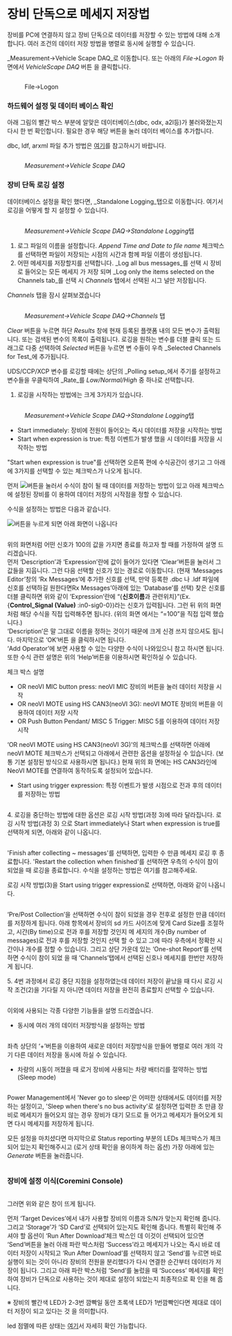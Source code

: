 # 장비 단독으로 메세지 저장법

장비를 PC에 연결하지 않고 장비 단독으로 데이터를 저장할 수 있는 방법에 대해 소개합니다. 여러 조건의 데이터 저장 방법을 병렬로 동시에 실행할 수 있습니다.

_Measurement->Vehicle Scape DAQ_로 이동합니다. 또는 아래의 _File->Logon_ 화면에서 _VehicleScape DAQ_ 버튼 을 클릭합니다.

<figure><img src="../.gitbook/assets/Logon-VehicleScapeDAQ.png" alt=""><figcaption><p>File->Logon</p></figcaption></figure>

### 하드웨어 설정 및 데이터 베이스 확인

아래 그림의 빨간 박스 부분에 알맞은 데이터베이스(dbc, odx, a2l등)가 불러와졌는지 다시 한 번 확인합니다. 필요한 경우 해당 버튼을 눌러 데이터 베이스를 추가합니다.

dbc, ldf, arxml 파일 추가 방법은 [여기](../시작하기/데이터베이스-플랫폼-생성-및-데이터베이스-dbc-ldf-arxml-등록.md)를 참고하시기 바랍니다.

<figure><img src="../.gitbook/assets/VehicleScapeDAQ-DatabaseSetup.png" alt=""><figcaption><p><em>Measurement->Vehicle Scape DAQ</em></p></figcaption></figure>

### 장비 단독 로깅 설정

데이터베이스 설정을 확인 했다면, _Standalone Logging_탭으로 이동합니다. 여기서 로깅을 어떻게 할 지 설정할 수 있습니다.

<figure><img src="../.gitbook/assets/VehicleScapeDAQ-Standalonelogging.png" alt=""><figcaption><p><em>Measurement->Vehicle Scape DAQ->Standalone Logging</em>탭</p></figcaption></figure>

1. 로그 파일의 이름을 설정합니다. _Append Time and Date to file name_ 체크박스를 선택하면 파일이 저장되는 시점의 시간과 함께 파일 이름이 생성됩니다.
2. 어떤 메세지를 저장할지를 선택합니다. _Log all bus messages_를 선택 시 장비로 들어오는 모든 메세지 가 저장 되며 _Log only the items selected on the Channels tab_를 선택 시 _Channels_ 탭에서 선택된 시그 널만 저장됩니다.

_Channels_ 탭을 잠시 살펴보겠습니다

<figure><img src="../.gitbook/assets/2022-01-07-14-43-25.png" alt=""><figcaption><p><em>Measurement->Vehicle Scape DAQ->Channels</em> 탭</p></figcaption></figure>

_Clear_ 버튼을 누르면 하단 _Results_ 창에 현재 등록된 플랫폼 내의 모든 변수가 출력됩니다. 또는 검색된 변수의 목록이 출력됩니다. 로깅을 원하는 변수를 더블 클릭 또는 드래그로 다중 선택하여 _Selected_ 버튼을 누르면 변 수들이 우측 _Selected Channels for Test_에 추가됩니다.

UDS/CCP/XCP 변수를 로깅할 때에는 상단의 _Polling setup_에서 주기를 설정하고 변수들을 우클릭하여 _Rate_를 _Low/Normal/High_ 중 하나로 선택합니다.

1. 로깅을 시작하는 방법에는 크게 3가지가 있습니다.

<figure><img src="../.gitbook/assets/VehicleScapeDAQ-Standalonelogging-Start.png" alt=""><figcaption><p><em>Measurement->Vehicle Scape DAQ->Standalone Logging</em>탭</p></figcaption></figure>

* Start immediately: 장비에 전원이 들어오는 즉시 데이터를 저장을 시작하는 방법
* Start when expression is true: 특정 이벤트가 발생 했을 시 데이터를 저장을 시작하는 방법

"Start when expression is true"를 선택하면 오른쪽 편에 수식공간이 생기고 그 아래에 3가지를 선택할 수 있는 체크박스가 나오게 됩니다.

먼저 ![](../.gitbook/assets/fx2.png)버튼을 눌러서 수식이 참이 될 때 데이터를 저장하는 방법이 있고 아래 체크박스에 설정된 장비를 이 용하여 데이터 저장의 시작점을 정할 수 있습니다.

수식을 설정하는 방법은 다음과 같습니다.

![](<../.gitbook/assets/fx2 (1).png>)버튼을 누르게 되면 아래 화면이 나옵니다

<figure><img src="../.gitbook/assets/StartExpression.png" alt=""><figcaption></figcaption></figure>

위의 화면처럼 어떤 신호가 100의 값을 가지면 종료를 하고자 할 때를 가정하여 설명 드리겠습니다.\
먼저 ‘Description’과 ‘Expression’란에 값이 들어가 있다면 ‘Clear’버튼을 눌러서 그 값들을 지웁니다. 그런 다음 선택할 신호가 있는 경로로 이동합니다. (현재 ‘Messages Editor’창의 ‘Rx Messages’에 추가한 신호를 선택, 만약 등록한 .dbc 나 .ldf 파일에 신호를 선택하길 원한다면Rx Messages’아래에 있는 ‘Database’를 선택) 찾은 신호를 더블 클릭하면 위와 같이 ’Expression’란에 “{**신호이름**과 관련위치}”(Ex. {**Control\_Signal (Value)** :in0-sig0-0})라는 신호가 입력됩니다. 그런 뒤 위의 화면처럼 해당 수식을 직접 입력해주면 됩니다. (위의 화면 에서는 “=100”을 직접 입력 했습니다.)\
‘Description’은 말 그대로 이름을 정하는 것이기 때문에 크게 신경 쓰지 않으셔도 됩니다. 마지막으로 ‘OK’버튼 을 클릭하시면 됩니다.\
‘Add Operator’에 보면 사용할 수 있는 다양한 수식이 나와있으니 참고 하시면 됩니다. 또한 수식 관련 설명은 위의 ‘Help’버튼을 이용하시면 확인하실 수 있습니다.

체크 박스 설명

* OR neoVI MIC button press: neoVI MIC 장비의 버튼을 눌러 데이터 저장을 시작
* OR neoVI MOTE using HS CAN3(neoVI 3G): neoVI MOTE 장비의 버튼을 이용하여 데이터 저장 시작
* &#x20;OR Push Button Pendant/ MISC 5 Trigger: MISC 5를 이용하여 데이터 저장 시작

‘OR neoVI MOTE using HS CAN3(neoVI 3G)’의 체크박스를 선택하면 아래에 neoVI MOTE 체크박스가 선택되고 아래에서 관련한 옵션을 설정하실 수 있습니다. (보통 기본 설정된 방식으로 사용하시면 됩니다.) 현재 위의 화 면에는 HS CAN3라인에 NeoVI MOTE를 연결하여 동작하도록 설정되어 있습니다.

* Start using trigger expression: 특정 이벤트가 발생 시점으로 전과 후의 데이터를 저장하는 방법

<figure><img src="../.gitbook/assets/vssal-start2.png" alt=""><figcaption></figcaption></figure>

4\. 로깅을 중단하는 방법에 대한 옵션은 로깅 시작 방법(과정 3)에 따라 달라집니다. 로깅 시작 방법(과정 3) 으로 Start immediately나 Start when expression is true를 선택하게 되면, 아래와 같이 나옵니다.

<figure><img src="../.gitbook/assets/vssal-stop.png" alt=""><figcaption></figcaption></figure>

'Finish after collecting \~ messages'를 선택하면, 입력한 수 만큼 메세지 로깅 후 종료합니다. 'Restart the collection when finished'를 선택하면 우측의 수식이 참이 되었을 때 로깅을 종료합니다. 수식을 설정하는 방법은 여기를 참고해주세요.

로깅 시작 방법(3)을 Start using trigger expression로 선택하면, 아래와 같이 나옵니다.

<figure><img src="../.gitbook/assets/vssal-stop2.png" alt=""><figcaption></figcaption></figure>

‘Pre/Post Collection’을 선택하면 수식이 참이 되었을 경우 전후로 설정한 만큼 데이터를 저장하게 됩니다. 아래 항목에서 장비의 sd 카드 사이즈에 맞게 Card Size를 조절하고, 시간(By time)으로 전과 후를 저장할 것인지 메 세지의 개수(By number of messages)로 전과 후를 저장할 것인지 선택 할 수 있고 그에 따라 우측에서 정확한 시간이나 개수를 정할 수 있습니다. 그리고 상단 가운데 있는 ‘One-shot Report’를 선택하면 수식이 참이 되었 을 때 ‘Channels’탭에서 선택된 신호나 메세지를 한번만 저장하게 됩니다.

&#x20;5\. 4번 과정에서 로깅 중단 지점을 설정하였는데 데이터 저장이 끝났을 때 다시 로깅 시작 조건(2)을 기다릴 지 아니면 데이터 저장을 완전히 종료할지 선택할 수 있습니다.

<figure><img src="../.gitbook/assets/vssal-restart.png" alt=""><figcaption></figcaption></figure>

이외에 사용되는 각종 다양한 기능들을 설명 드리겠습니다.

* 동시에 여러 개의 데이터 저장방식을 설정하는 방법

<figure><img src="../.gitbook/assets/vssal-collections.png" alt=""><figcaption></figcaption></figure>

좌측 상단의 ‘+’버튼을 이용하여 새로운 데이터 저장방식을 만들어 병렬로 여러 개의 각기 다른 데이터 저장을 동시에 하실 수 있습니다.

* 차량의 시동이 꺼졌을 때 로거 장비에 사용되는 차량 배터리를 절약하는 방법(Sleep mode)

<figure><img src="../.gitbook/assets/vssal-power.png" alt=""><figcaption></figcaption></figure>

Power Management에서 'Never go to sleep'은 어떠한 상태에서도 데이터를 저장하는 설정이고, 'Sleep when there's no bus activity'로 설정하면 입력한 초 만큼 장비로 메세지가 들어오지 않는 경우 장비가 대기 모드로 들 어가고 메세지가 들어오게 되면 다시 메세지를 저장하게 됩니다.

모든 설정을 마치셨다면 마지막으로 Status reporting 부분의 LEDs 체크박스가 체크 되어 있는지 확인해주시고 (로거 상태 확인을 용이하게 하는 옵션) 가장 아래에 있는 _Generate_ 버튼을 눌러줍니다.

<figure><img src="../.gitbook/assets/vssal-statusreporting.png" alt=""><figcaption></figcaption></figure>

### 장비에 설정 이식(Coremini Console)

<figure><img src="../.gitbook/assets/Coreminiconsole.png" alt=""><figcaption></figcaption></figure>

그러면 위와 같은 창이 뜨게 됩니다.

먼저 ‘Target Devices’에서 내가 사용할 장비의 이름과 S/N가 맞는지 확인해 줍니다. 그리고 ‘Storage’가 ‘SD Card’로 선택되어 있는지도 확인해 줍니다. 특별히 확인해 주셔야 할 옵션이 ‘Run After Download’체크 박스인 데 이것이 선택되어 있으면 ‘Send’버튼을 눌러 아래 파란 박스처럼 ‘Success’라고 메세지가 나오는 즉시 바로 데 이터 저장이 시작되고 ‘Run After Download’를 선택하지 않고 ‘Send’를 누르면 바로 실행이 되는 것이 아니라 장비의 전원을 분리했다가 다시 연결한 순간부터 데이터가 저장이 됩니다. 그리고 아래 파란 박스처럼 ‘Send’를 눌렀을 때 ‘Success’ 메세지를 확인하여 장비가 단독으로 사용하는 것이 제대로 설정이 되었는지 최종적으로 확 인을 해 줍니다.

※ 장비의 빨간색 LED가 2-3번 깜빡일 동안 초록색 LED가 1번깜빡인다면 제대로 데이터 저장이 되고 있다는 것 을 의미합니다.

led 점멸에 따른 상태는 [여기](https://cdn.intrepidcs.net/support/neoVIHardware/FIREneoLEDBlink.htm)서 자세히 확인 가능합니다.
